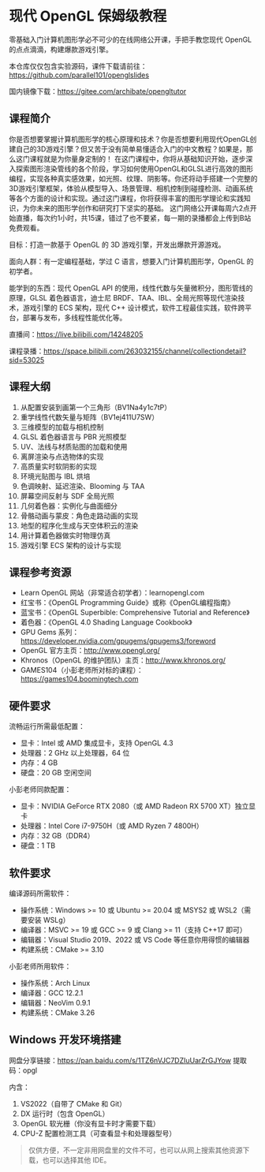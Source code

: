 # 现代 OpenGL 保姆级教程

零基础入门计算机图形学必不可少的在线网络公开课，手把手教您现代 OpenGL 的点点滴滴，构建爆款游戏引擎。

本仓库仅仅包含实验源码，课件下载请前往：https://github.com/parallel101/openglslides

国内镜像下载：https://gitee.com/archibate/opengltutor

## 课程简介

你是否想要掌握计算机图形学的核心原理和技术？你是否想要利用现代OpenGL创建自己的3D游戏引擎？但又苦于没有简单易懂适合入门的中文教程？如果是，那么这门课程就是为你量身定制的！ 在这门课程中，你将从基础知识开始，逐步深入探索图形渲染管线的各个阶段，学习如何使用OpenGL和GLSL进行高效的图形编程，实现各种真实感效果，如光照、纹理、阴影等。你还将动手搭建一个完整的3D游戏引擎框架，体验从模型导入、场景管理、相机控制到碰撞检测、动画系统等各个方面的设计和实现。通过这门课程，你将获得丰富的图形学理论和实践知识，为你未来的图形学创作和研究打下坚实的基础。 这门网络公开课每周六2点开始直播，每次约1小时，共15课，错过了也不要紧，每一期的录播都会上传到B站免费观看。

目标：打造一款基于 OpenGL 的 3D 游戏引擎，开发出爆款开源游戏。

面向人群：有一定编程基础，学过 C 语言，想要入门计算机图形学，OpenGL 的初学者。

能学到的东西：现代 OpenGL API 的使用，线性代数与矢量微积分，图形管线的原理，GLSL 着色器语言，迪士尼 BRDF、TAA、IBL、全局光照等现代渲染技术，游戏引擎的 ECS 架构，现代 C++ 设计模式，软件工程最佳实践，软件跨平台，部署与发布，多线程性能优化等。

直播间：https://live.bilibili.com/14248205

课程录播：https://space.bilibili.com/263032155/channel/collectiondetail?sid=53025

## 课程大纲

1. 从配置安装到画第一个三角形（BV1Na4y1c7tP）
2. 重学线性代数矢量与矩阵（BV1ej411U7SW）
3. 三维模型的加载与相机控制
4. GLSL 着色器语言与 PBR 光照模型
5. UV、法线与材质贴图的加载和使用
6. 离屏渲染与点选物体的实现
7. 高质量实时软阴影的实现
8. 环境光贴图与 IBL 烘培
9. 色调映射、延迟渲染、Blooming 与 TAA
10. 屏幕空间反射与 SDF 全局光照
11. 几何着色器：实例化与曲面细分
12. 骨骼动画与蒙皮：角色走路动画的实现
13. 地型的程序化生成与天空体积云的渲染
14. 用计算着色器做实时物理仿真
15. 游戏引擎 ECS 架构的设计与实现

## 课程参考资源

- Learn OpenGL 网站（非常适合初学者）：learnopengl.com
- 红宝书：《OpenGL Programming Guide》或称《OpenGL编程指南》
- 蓝宝书：《OpenGL Superbible: Comprehensive Tutorial and Reference》
- 着色器：《OpenGL 4.0 Shading Language Cookbook》
- GPU Gems 系列：https://developer.nvidia.com/gpugems/gpugems3/foreword
- OpenGL 官方主页：http://www.opengl.org/
- Khronos（OpenGL 的维护团队）主页：http://www.khronos.org/
- GAMES104（小彭老师所对标的课程）：https://games104.boomingtech.com

## 硬件要求

流畅运行所需最低配置：
- 显卡：Intel 或 AMD 集成显卡，支持 OpenGL 4.3
- 处理器：2 GHz 以上处理器，64 位
- 内存：4 GB
- 硬盘：20 GB 空闲空间

小彭老师同款配置：
- 显卡：NVIDIA GeForce RTX 2080（或 AMD Radeon RX 5700 XT）独立显卡
- 处理器：Intel Core i7-9750H（或 AMD Ryzen 7 4800H）
- 内存：32 GB（DDR4）
- 硬盘：1 TB

## 软件要求

编译源码所需软件：
- 操作系统：Windows >= 10 或 Ubuntu >= 20.04 或 MSYS2 或 WSL2（需要安装 WSLg）
- 编译器：MSVC >= 19 或 GCC >= 9 或 Clang >= 11（支持 C++17 即可）
- 编辑器：Visual Studio 2019、2022 或 VS Code 等任意你用得惯的编辑器
- 构建系统：CMake >= 3.10

小彭老师所用软件：
- 操作系统：Arch Linux
- 编译器：GCC 12.2.1
- 编辑器：NeoVim 0.9.1
- 构建系统：CMake 3.26

## Windows 开发环境搭建

网盘分享链接：https://pan.baidu.com/s/1TZ6nVJC7DZIuUarZrGJYow
提取码：opgl

内含：

1. VS2022（自带了 CMake 和 Git）
1. DX 运行时（包含 OpenGL）
1. OpenGL 软光栅（你没有显卡时才需要下载）
1. CPU-Z 配置检测工具（可查看显卡和处理器型号）

> 仅供方便，不一定非用网盘里的文件不可，也可以从网上搜索其他资源下载，也可以选择其他 IDE。
